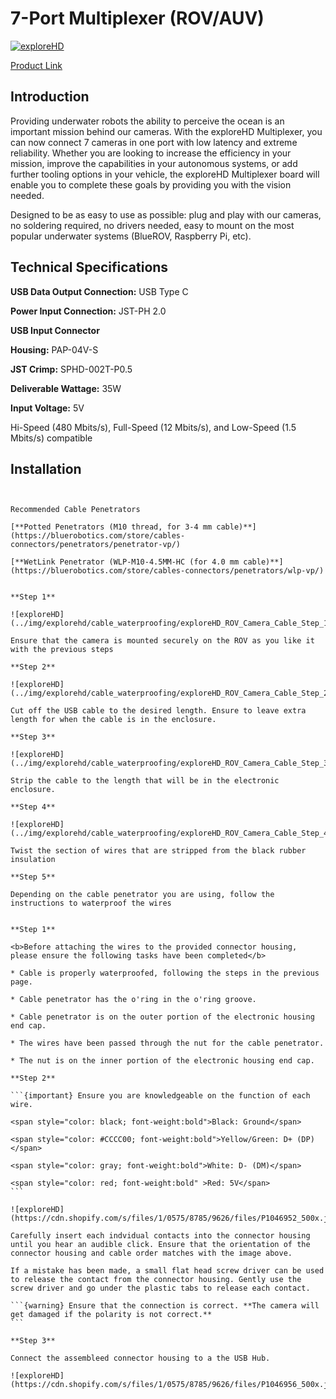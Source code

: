 # 7-Port Multiplexer (ROV/AUV)

[![exploreHD](https://cdn.shopify.com/s/files/1/0575/8785/9626/files/USBHubConverter.jpg?v=1684294868&width=590)](https://exploredeepwater.com/products/7-port-usb-multiplexer)

[Product Link](https://exploredeepwater.com/products/7-port-usb-multiplexer)

## Introduction

Providing underwater robots the ability to perceive the ocean is an important mission behind our cameras. With the exploreHD Multiplexer, you can now connect 7 cameras in one port with low latency and extreme reliability. Whether you are looking to increase the efficiency in your mission, improve the capabilities in your autonomous systems, or add further tooling options in your vehicle, the exploreHD Multiplexer board will enable you to complete these goals by providing you with the vision needed. 

Designed to be as easy to use as possible: plug and play with our cameras, no soldering required, no drivers needed, easy to mount on the most popular underwater systems (BlueROV, Raspberry Pi, etc). 

## Technical Specifications


**USB Data Output Connection:** USB Type C

**Power Input Connection:** JST-PH 2.0

**USB Input Connector**

**Housing:** PAP-04V-S 

**JST Crimp:** SPHD-002T-P0.5

**Deliverable Wattage:** 35W

**Input Voltage:** 5V

Hi-Speed (480 Mbits/s), Full-Speed (12 Mbits/s), and Low-Speed (1.5 Mbits/s) compatible

## Installation

```{youtube} 36yojUnr9V0
```

```{note} If the camera is going into an ROV electronic enclosure, you will need to waterproof the wires properly using a cable penetrator. You can either use potted penetrators or WetLink from Blue Robotics.

Recommended Cable Penetrators 

[**Potted Penetrators (M10 thread, for 3-4 mm cable)**](https://bluerobotics.com/store/cables-connectors/penetrators/penetrator-vp/)

[**WetLink Penetrator (WLP-M10-4.5MM-HC (for 4.0 mm cable)**](https://bluerobotics.com/store/cables-connectors/penetrators/wlp-vp/)
```

```{dropdown} Cable Waterproofing

**Step 1**

![exploreHD](../img/explorehd/cable_waterproofing/exploreHD_ROV_Camera_Cable_Step_1_200x.jpg)

Ensure that the camera is mounted securely on the ROV as you like it with the previous steps

**Step 2**

![exploreHD](../img/explorehd/cable_waterproofing/exploreHD_ROV_Camera_Cable_Step_2_200x.jpg)

Cut off the USB cable to the desired length. Ensure to leave extra length for when the cable is in the enclosure.

**Step 3**

![exploreHD](../img/explorehd/cable_waterproofing/exploreHD_ROV_Camera_Cable_Step_3_200x.jpg)

Strip the cable to the length that will be in the electronic enclosure.

**Step 4**

![exploreHD](../img/explorehd/cable_waterproofing/exploreHD_ROV_Camera_Cable_Step_4_200x.jpg)

Twist the section of wires that are stripped from the black rubber insulation

**Step 5**

Depending on the cable penetrator you are using, follow the instructions to waterproof the wires

```


````{dropdown} Camera Installation

**Step 1**

<b>Before attaching the wires to the provided connector housing, please ensure the following tasks have been completed</b>

* Cable is properly waterproofed, following the steps in the previous page. 

* Cable penetrator has the o'ring in the o'ring groove. 

* Cable penetrator is on the outer portion of the electronic housing end cap.

* The wires have been passed through the nut for the cable penetrator. 

* The nut is on the inner portion of the electronic housing end cap.

**Step 2**

```{important} Ensure you are knowledgeable on the function of each wire.

<span style="color: black; font-weight:bold">Black: Ground</span>

<span style="color: #CCCC00; font-weight:bold">Yellow/Green: D+ (DP)</span>

<span style="color: gray; font-weight:bold">White: D- (DM)</span>

<span style="color: red; font-weight:bold" >Red: 5V</span>
```

![exploreHD](https://cdn.shopify.com/s/files/1/0575/8785/9626/files/P1046952_500x.jpg)

Carefully insert each indvidual contacts into the connector housing until you hear an audible click. Ensure that the orientation of the connector housing and cable order matches with the image above. 

If a mistake has been made, a small flat head screw driver can be used to release the contact from the connector housing. Gently use the screw driver and go under the plastic tabs to release each contact. 

```{warning} Ensure that the connection is correct. **The camera will get damaged if the polarity is not correct.**
```

**Step 3**

Connect the assembleed connector housing to a the USB Hub. 

![exploreHD](https://cdn.shopify.com/s/files/1/0575/8785/9626/files/P1046956_500x.jpg)


````